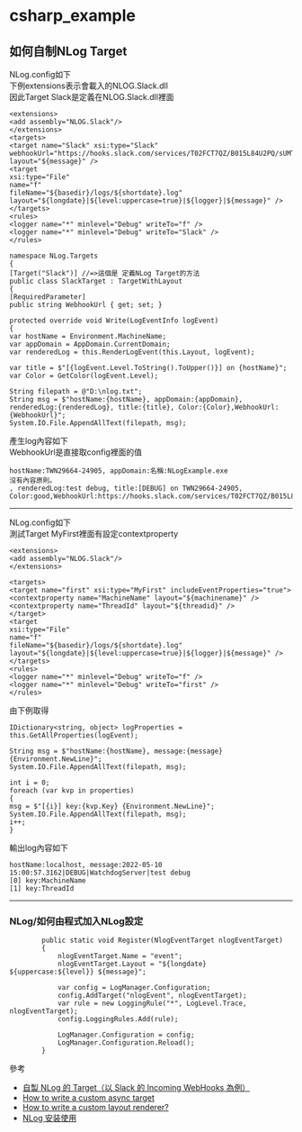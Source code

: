 # csharp_example

## 如何自制NLog Target

NLog.config如下  
下例extensions表示會載入的NLOG.Slack.dll  
因此Target Slack是定義在NLOG.Slack.dll裡面  
```
<extensions>
<add assembly="NLOG.Slack"/>
</extensions>
<targets>
<target name="Slack" xsi:type="Slack"
webhookUrl="https://hooks.slack.com/services/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"
layout="${message}" />
<target
xsi:type="File"
name="f"
fileName="${basedir}/logs/${shortdate}.log"
layout="${longdate}|${level:uppercase=true}|${logger}|${message}" />
</targets>
<rules>
<logger name="*" minlevel="Debug" writeTo="f" />
<logger name="*" minlevel="Debug" writeTo="Slack" />
</rules>
```

```
namespace NLog.Targets
{
[Target("Slack")] //=>這個是 定義NLog Target的方法
public class SlackTarget : TargetWithLayout
{
[RequiredParameter]
public string WebhookUrl { get; set; }

protected override void Write(LogEventInfo logEvent)
{
var hostName = Environment.MachineName;
var appDomain = AppDomain.CurrentDomain;
var renderedLog = this.RenderLogEvent(this.Layout, logEvent);

var title = $"[{logEvent.Level.ToString().ToUpper()}] on {hostName}";
var Color = GetColor(logEvent.Level);

String filepath = @"D:\nlog.txt";
String msg = $"hostName:{hostName}, appDomain:{appDomain}, renderedLog:{renderedLog}, title:{title}, Color:{Color},WebhookUrl:{WebhookUrl}";
System.IO.File.AppendAllText(filepath, msg);
```

產生log內容如下  
WebhookUrl是直接取config裡面的值  
```
hostName:TWN29664-24905, appDomain:名稱:NLogExample.exe
沒有內容原則。
, renderedLog:test debug, title:[DEBUG] on TWN29664-24905, Color:good,WebhookUrl:https://hooks.slack.com/services/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
```

------------------


NLog.config如下  
測試Target MyFirst裡面有設定contextproperty  
```
<extensions>
<add assembly="NLOG.Slack"/>
</extensions>

<targets>
<target name="first" xsi:type="MyFirst" includeEventProperties="true">
<contextproperty name="MachineName" layout="${machinename}" />
<contextproperty name="ThreadId" layout="${threadid}" />
</target>
<target
xsi:type="File"
name="f"
fileName="${basedir}/logs/${shortdate}.log"
layout="${longdate}|${level:uppercase=true}|${logger}|${message}" />
</targets>
<rules>
<logger name="*" minlevel="Debug" writeTo="f" />
<logger name="*" minlevel="Debug" writeTo="first" />
</rules>
```

由下例取得  
```
IDictionary<string, object> logProperties = this.GetAllProperties(logEvent);

String msg = $"hostName:{hostName}, message:{message} {Environment.NewLine}";
System.IO.File.AppendAllText(filepath, msg);

int i = 0;
foreach (var kvp in properties)
{
msg = $"[{i}] key:{kvp.Key} {Environment.NewLine}";
System.IO.File.AppendAllText(filepath, msg);
i++;
}
```

輸出log內容如下  
```
hostName:localhost, message:2022-05-10 15:00:57.3162|DEBUG|WatchdogServer|test debug
[0] key:MachineName
[1] key:ThreadId

```

--------


###  NLog/如何由程式加入NLog設定

```
        public static void Register(NlogEventTarget nlogEventTarget)
        {
            nlogEventTarget.Name = "event";
            nlogEventTarget.Layout = "${longdate} ${uppercase:${level}} ${message}";

            var config = LogManager.Configuration;
            config.AddTarget("nlogEvent", nlogEventTarget);
            var rule = new LoggingRule("*", LogLevel.Trace, nlogEventTarget);
            config.LoggingRules.Add(rule);

            LogManager.Configuration = config;
            LogManager.Configuration.Reload();
        }
```

參考  
- [自製 NLog 的 Target（以 Slack 的 Incoming WebHooks 為例）][1]  
- [How to write a custom async target][2]  
- [How to write a custom layout renderer?][3]  
- [NLog 安装使用][4]  

[1]:https://dotblogs.com.tw/supershowwei/2020/06/22/112737
[2]:https://github.com/NLog/NLog/wiki/How-to-write-a-custom-async-target
[3]:https://nlog-project.org/2015/06/30/extending-nlog-is-easy.html
[4]:https://www.cnblogs.com/grayguo/p/5465106.html